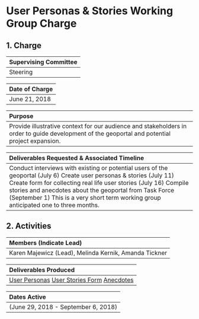 # User Personas & Stories Working Group Charge

## 1\. Charge

| Supervising Committee |
| :---- |
| Steering |

| Date of Charge |
| :---- |
| June 21, 2018 |

| Purpose |
| :---- |
| Provide illustrative context for our audience and stakeholders in order to guide development of the geoportal and potential project expansion. |

| Deliverables Requested & Associated Timeline |
| :---- |
| Conduct interviews with existing or potential users of the geoportal (July 6\) Create user personas & stories (July 11\) Create form for collecting real life user stories (July 16\) Compile stories and anecdotes about the geoportal from Task Force (September 1\) This is a very short term working group anticipated one to three months. |

## 2\. Activities

| Members (Indicate Lead) |
| :---- |
| Karen Majewicz (Lead), Melinda Kernik, Amanda Tickner |

| Deliverables Produced |
| :---- |
| [User Personas](https://docs.google.com/document/d/1dGa-gpDekyLEDoyvKcZFw1SAowW6ZadQCnzMuqe11Ck/edit?usp=sharing) [User Stories Form](https://docs.google.com/forms/d/e/1FAIpQLSeJtzYyRz0fINJkhsVPNmkV9R5-3Gymt4rdgNrPLJGRkpP9OA/viewform) [Anecdotes](https://docs.google.com/document/d/1Ixn9e3cRsswztf8NlhKPcMM9Tnm2JPlHX1ScHwvSs-g/edit?usp=sharing) |

| Dates Active |
| :---- |
| (June 29, 2018 \- September 6, 2018\) |

